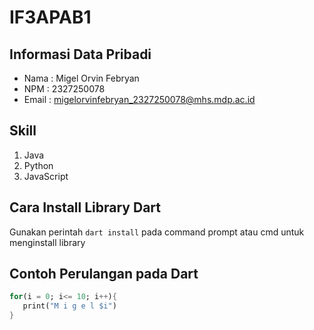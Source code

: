 # IF3APAB1

## Informasi Data Pribadi
- Nama  : Migel Orvin Febryan
- NPM   : 2327250078
- Email : migelorvinfebryan_2327250078@mhs.mdp.ac.id

## Skill
1. Java
2. Python
3. JavaScript

## Cara Install Library Dart
Gunakan perintah ``dart install`` pada command prompt atau cmd untuk menginstall library
 ## Contoh Perulangan pada Dart
 ```dart
for(i = 0; i<= 10; i++){
    print("M i g e l $i")
}
 ```
